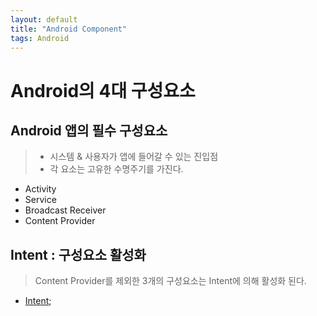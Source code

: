 ```yaml
---
layout: default
title: "Android Component"
tags: Android
---
```


# Android의 4대 구성요소

## Android 앱의 필수 구성요소

> - 시스템 & 사용자가 앱에 들어갈 수 있는 진입점
> - 각 요소는 고유한 수명주기를 가진다.

- Activity
- Service
- Broadcast Receiver
- Content Provider

## Intent : 구성요소 활성화

> Content Provider를 제외한 3개의 구성요소는 Intent에 의해 활성화 된다.

- [Intent](./2021-03-12-intent.md);
